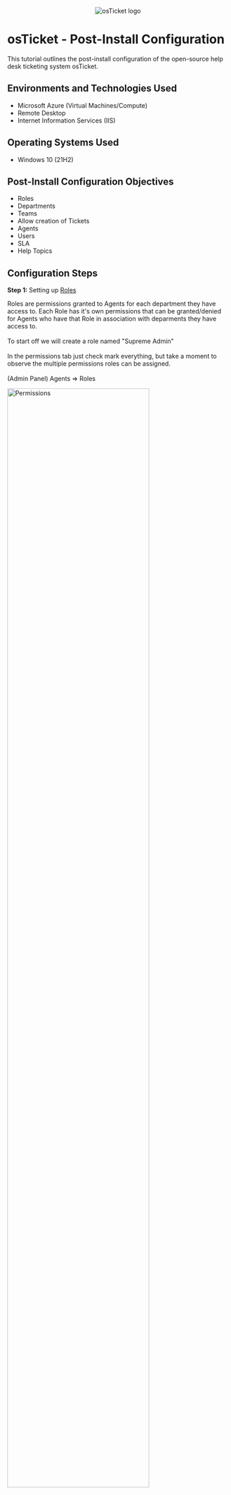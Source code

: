 <p align="center">
<img src="https://i.imgur.com/Clzj7Xs.png" alt="osTicket logo"/>
</p>

<h1>osTicket - Post-Install Configuration</h1>
This tutorial outlines the post-install configuration of the open-source help desk ticketing system osTicket.<br />


<h2>Environments and Technologies Used</h2>

- Microsoft Azure (Virtual Machines/Compute)
- Remote Desktop
- Internet Information Services (IIS)

<h2>Operating Systems Used </h2>

- Windows 10</b> (21H2)

<h2>Post-Install Configuration Objectives</h2>

- Roles
- Departments
- Teams
- Allow creation of Tickets
- Agents
- Users
- SLA
- Help Topics

<h2>Configuration Steps</h2>

<strong>Step 1:</strong> Setting up <a href="https://docs.osticket.com/en/latest/Admin/Agents/Roles.html">Roles</a>

<p>
Roles are permissions granted to Agents for each department they have access to. Each Role has it's own permissions that can be granted/denied for Agents
  who have that Role in association with deparments they have access to.
<br />
<br />
To start off we will create a role named "Supreme Admin" 
<br />
<br />
In the permissions tab just check mark everything, but take a moment to observe the multiple permissions roles can be assigned.
<br />
<br />
(Admin Panel) Agents ⇒ Roles
</p>

<p>
<img src="https://i.imgur.com/dI9jwGF.jpg" height="80%" width="80%" alt="Permissions"/>
</p>

<p>
<img src="https://i.imgur.com/bViS5hZ.jpg" height="80%" width="80%" alt="Setting Roles"/>
</p>

<br />
<br />
<br />

<strong>Step 2:</strong> Setting up <a href="https://docs.osticket.com/en/latest/Admin/Agents/Departments.html">Departments</a>
<p>
Tickets are routed through Departments and there are many settings that can be set for each Department (Check documentation).
<br />
<br />
After creating a Role, right next to it is the Departments tab which we will be utilizing for this step.
<br />
<br />
Create a new Department named whatever you'd like, but for this example I will use "Systems Admin", leave everything else as default settings.
<br />
<br />
Take a minute to observe all the fields in each section of adding a new department
<br />
<br />
(Admin Panel) Agents ⇒ Departments
</p>
<p>
<img src="https://i.imgur.com/Kkxhu6V.jpg" height="80%" width="80%" alt="Added Department"/>
</p>
<p>
<img src="https://i.imgur.com/THPbO7c.jpg" height="80%" width="80%" alt="Added Department"/>
</p>

<br />
<br />
<br />

<strong>Step 3:</strong> Setting up <a href="https://docs.osticket.com/en/latest/Admin/Agents/Teams.html">Teams</a>
<p>
Teams allow the use of pulling Agents from different departments to organize them to handle spcific issues via Help Topic or Ticket Filter.
<br />
<br />
Add a new Team and name it whatever you'd like, for this example I will add "Level II Support" since level I is created by default.
<br />
<br />
(Admin Panel) Agents ⇒ Teams ⇒ Add New Team
</p>

<p>
<img src="https://i.imgur.com/NFMEMec.jpg" height="80%" width="80%" alt="Adding Team"/>
</p>

<br />
<br />
<br />

<strong>Step 4:</strong> Allowing any user to create a ticket 
<p>
Here we are going to allow any user to create a Ticket. Generally registration can be required for Users to create tickets. This is done to prevent random tickets
  or limit accessibility to the help desk on the user's end.
<br />
<br />
Double check 'Require registration and login to create ticekts' is unchecked (This should already be done by default)
<br />
<br />
(Admin Panel) Settings ⇒ Users
</p>

<p>
<img src="https://i.imgur.com/zesopGu.jpg" height="80%" width="80%" alt="Authentication Settings"/>
</p>

<br />
<br />
<br />

<strong>Step 5:</strong> Setting up <a href="https://docs.osticket.com/en/latest/Admin/Agents/Agents.html">Agents</a>
<p>
Agents have access to Helpdesk with the intention of responding and resolving tickets. Agents may have one to many departments and roles associated with one another.
<br />
<br />
We will be adding two Agents and giving them any name (I will use "Tim" and "Eric"), and take a moment to observe through the tabs 'Acess', 'Permissions', 'Teams'<br />
Next to the Username field, in Account; is set password. Click that and make sure the boxes are unticked and then create a password (we will be using these later)  
<br />
<br />
Access: Give them a department and role and any extended access<br />
Permissions: Check any permissions you would like<br />
Teams: Assign any team you'd like (You'll only see Level I Support & Level II Support or whatever you named the team in Step 3)
<br />
<br />
(Admin Panel) Agents ⇒ Agents
</p>

<p>
<img src="https://i.imgur.com/aQf7i7u.jpg" height="80%" width="80%" alt="Set Password"/>
</p>

<p>
<img src="https://i.imgur.com/Nq2p3gJ.jpg" height="80%" width="80%" alt="Set Access"/>
</p>

<p>
<img src="https://i.imgur.com/58BMCrE.jpg" height="80%" width="80%" alt="Set Permissions"/>
</p>

<p>
<img src="https://i.imgur.com/a0MYtMn.jpg" height="80%" width="80%" alt="Set Teams"/>
</p>

<br />
<br />
<br />

<strong>Step 6:</strong> Setting up <a href="https://docs.osticket.com/en/latest/Agent/Users/User%20Directory.html">Users</a>
<p>
Users (customers) can create an account and log in to create a ticket or check on their ticket status as well.
<br />
<br />
For this example we will create our users. Use any name (I will use "Karen" and "Ken")
<br />
<br />
(Agent Panel) User ⇒ User Directory
</p>

<p>
<img src="https://i.imgur.com/1QaKMoq.jpg" height="80%" width="80%" alt="Creating Users">
</p>

